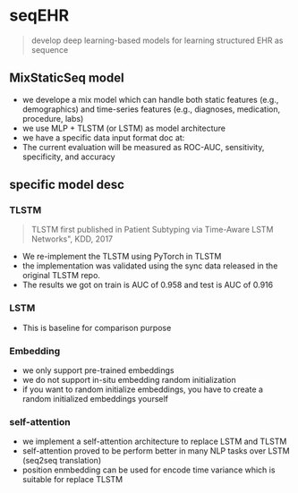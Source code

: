 # seqEHR
> develop deep learning-based models for learning structured EHR as sequence

## MixStaticSeq model
- we develope a mix model which can handle both static features (e.g., demographics) and time-series features (e.g., diagnoses, medication, procedure, labs)
- we use MLP + TLSTM (or LSTM) as model architecture
- we have a specific data input format doc at: 
- The current evaluation will be measured as ROC-AUC, sensitivity, specificity, and accuracy

## specific model desc

### TLSTM
> TLSTM first published in Patient Subtyping via Time-Aware LSTM Networks", KDD, 2017
- We re-implement the TLSTM using PyTorch in TLSTM
- the implementation was validated using the sync data released in the original TLSTM repo. 
- The results we got on train is AUC of 0.958 and test is AUC of 0.916

### LSTM
- This is baseline for comparison purpose

### Embedding
- we only support pre-trained embeddings
- we do not support in-situ embedding random initialization
- if you want to random initialize embeddings, you have to create a random initialized embeddings yourself

### self-attention
- we implement a self-attention architecture to replace LSTM and TLSTM
- self-attention proved to be perform better in many NLP tasks over LSTM (seq2seq translation)
- position enmbedding can be used for encode time variance which is suitable for replace TLSTM